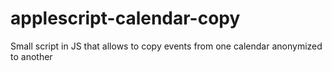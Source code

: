 # applescript-calendar-copy
Small script in JS that allows to copy events from one calendar anonymized to another
